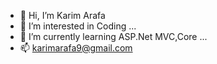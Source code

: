 - 👋 Hi, I’m Karim Arafa
- 👀 I’m interested in Coding ...
- 🌱 I’m currently learning ASP.Net MVC,Core  ...
- 📫 karimarafa9@gmail.com

<!---
karimarafa66/karimarafa66 is a ✨ special ✨ repository because its `README.md` (this file) appears on your GitHub profile.
You can click the Preview link to take a look at your changes.
--->

